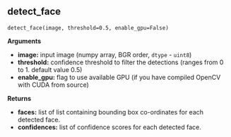 ## detect_face
```
detect_face(image, threshold=0.5, enable_gpu=False)
```

**Arguments**

- **image:** input image (numpy array, BGR order, `dtype` - `uint8`)
- **threshold:** confidence threshold to filter the detections (ranges from 0 to 1. default value 0.5)
- **enable_gpu:** flag to use available GPU (if you have compiled OpenCV with CUDA from source)

**Returns**

- **faces:** list of list containing bounding box co-ordinates for each detected face.
- **confidences:** list of confidence scores for each detected face.